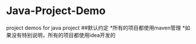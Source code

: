 # Java-Project-Demo
project demos for java project
##默认约定
*所有的项目都使用maven管理
*如果没有特别说明，所有的项目都使用idea开发的
